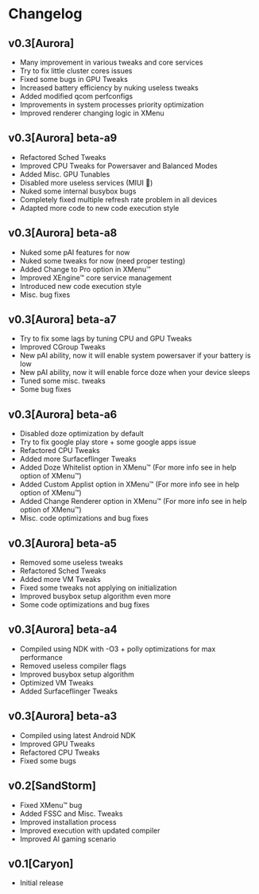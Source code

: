 
# Changelog

## v0.3[Aurora] 

- Many improvement in various tweaks and core services
- Try to fix little cluster cores issues
- Fixed some bugs in GPU Tweaks
- Increased battery efficiency by nuking useless tweaks
- Added modified qcom perfconfigs
- Improvements in system processes priority optimization
- Improved renderer changing logic in XMenu

## v0.3[Aurora] beta-a9

- Refactored Sched Tweaks
- Improved CPU Tweaks for Powersaver and Balanced Modes
- Added Misc. GPU Tunables
- Disabled more useless services (MIUI 💩)
- Nuked some internal busybox bugs
- Completely fixed multiple refresh rate problem in all devices
- Adapted more code to new code execution style

## v0.3[Aurora] beta-a8

- Nuked some pAI features for now
- Nuked some tweaks for now (need proper testing)
- Added Change to Pro option in XMenu™
- Improved XEngine™ core service management
- Introduced new code execution style
- Misc. bug fixes

## v0.3[Aurora] beta-a7

- Try to fix some lags by tuning CPU and GPU Tweaks
- Improved CGroup Tweaks
- New pAI ability, now it will enable system powersaver if your battery is low
- New pAI ability, now it will enable force doze when your device sleeps
- Tuned some misc. tweaks 
- Some bug fixes

## v0.3[Aurora] beta-a6

- Disabled doze optimization by default
- Try to fix google play store + some google apps issue
- Refactored CPU Tweaks
- Added more Surfaceflinger Tweaks
- Added Doze Whitelist option in XMenu™ (For more info see in help option of XMenu™)
- Added Custom Applist option in XMenu™ (For more info see in help option of XMenu™)
- Added Change Renderer option in XMenu™ (For more info see in help option of XMenu™)
- Misc. code optimizations and bug fixes

## v0.3[Aurora] beta-a5

- Removed some useless tweaks
- Refactored Sched Tweaks
- Added more VM Tweaks
- Fixed some tweaks not applying on initialization
- Improved busybox setup algorithm even more
- Some code optimizations and bug fixes

## v0.3[Aurora] beta-a4

- Compiled using NDK with -O3 + polly optimizations for max performance
- Removed useless compiler flags
- Improved busybox setup algorithm
- Optimized VM Tweaks
- Added Surfaceflinger Tweaks

## v0.3[Aurora] beta-a3

- Compiled using latest Android NDK
- Improved GPU Tweaks
- Refactored CPU Tweaks
- Fixed some bugs

## v0.2[SandStorm]

- Fixed XMenu™ bug
- Added FSSC and Misc. Tweaks
- Improved installation process
- Improved execution with updated compiler
- Improved AI gaming scenario

## v0.1[Caryon]

- Initial release